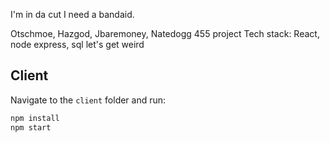 I'm in da cut I need a bandaid.

Otschmoe, Hazgod, Jbaremoney, Natedogg 455 project
Tech stack: React, node express, sql
let's get weird

## Client
Navigate to the `client` folder and run:
```bash
npm install
npm start


